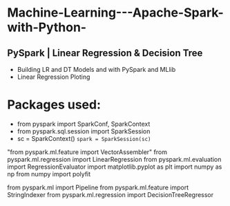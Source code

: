 # Machine-Learning---Apache-Spark-with-Python-
## PySpark | Linear Regression &amp; Decision Tree

- Building LR and DT Models and with PySpark and MLlib
- Linear Regression Ploting

# Packages used:
- from pyspark import SparkConf, SparkContext
- from pyspark.sql.session import SparkSession
- sc = SparkContext()
`spark = SparkSession(sc)`

"from pyspark.ml.feature import VectorAssembler"
from pyspark.ml.regression import LinearRegression
from pyspark.ml.evaluation import RegressionEvaluator
import matplotlib.pyplot as plt
import numpy as np
from numpy import polyfit

from pyspark.ml import Pipeline
from pyspark.ml.feature import StringIndexer
from pyspark.ml.regression import DecisionTreeRegressor
